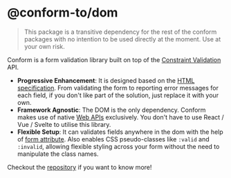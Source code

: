 # @conform-to/dom

> This package is a transitive dependency for the rest of the conform packages with no intention to be used directly at the moment. Use at your own risk.

Conform is a form validation library built on top of the [Constraint Validation](https://caniuse.com/constraint-validation) API.

- **Progressive Enhancement**: It is designed based on the [HTML specification](https://html.spec.whatwg.org/dev/form-control-infrastructure.html#the-constraint-validation-api). From validating the form to reporting error messages for each field, if you don't like part of the solution, just replace it with your own.
- **Framework Agnostic**: The DOM is the only dependency. Conform makes use of native [Web APIs](https://developer.mozilla.org/en-US/docs/Web/API) exclusively. You don't have to use React / Vue / Svelte to utilise this library.
- **Flexible Setup**: It can validates fields anywhere in the dom with the help of [form attribute](https://developer.mozilla.org/en-US/docs/Web/HTML/Element/input#form). Also enables CSS pseudo-classes like `:valid` and `:invalid`, allowing flexible styling across your form without the need to manipulate the class names.

Checkout the [repository](https://github.com/edmundhung/conform) if you want to know more!
